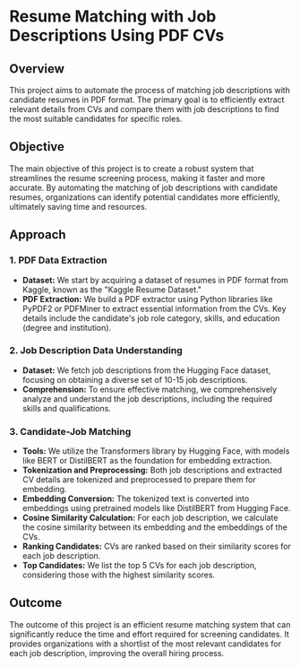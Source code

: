 # Resume Matching with Job Descriptions Using PDF CVs

## Overview
This project aims to automate the process of matching job descriptions with candidate resumes in PDF format. The primary goal is to efficiently extract relevant details from CVs and compare them with job descriptions to find the most suitable candidates for specific roles.

## Objective
The main objective of this project is to create a robust system that streamlines the resume screening process, making it faster and more accurate. By automating the matching of job descriptions with candidate resumes, organizations can identify potential candidates more efficiently, ultimately saving time and resources.

## Approach
### 1. PDF Data Extraction
- **Dataset:** We start by acquiring a dataset of resumes in PDF format from Kaggle, known as the "Kaggle Resume Dataset."
- **PDF Extraction:** We build a PDF extractor using Python libraries like PyPDF2 or PDFMiner to extract essential information from the CVs. Key details include the candidate's job role category, skills, and education (degree and institution).

### 2. Job Description Data Understanding
- **Dataset:** We fetch job descriptions from the Hugging Face dataset, focusing on obtaining a diverse set of 10-15 job descriptions.
- **Comprehension:** To ensure effective matching, we comprehensively analyze and understand the job descriptions, including the required skills and qualifications.

### 3. Candidate-Job Matching
- **Tools:** We utilize the Transformers library by Hugging Face, with models like BERT or DistilBERT as the foundation for embedding extraction.
- **Tokenization and Preprocessing:** Both job descriptions and extracted CV details are tokenized and preprocessed to prepare them for embedding.
- **Embedding Conversion:** The tokenized text is converted into embeddings using pretrained models like DistilBERT from Hugging Face.
- **Cosine Similarity Calculation:** For each job description, we calculate the cosine similarity between its embedding and the embeddings of the CVs.
- **Ranking Candidates:** CVs are ranked based on their similarity scores for each job description.
- **Top Candidates:** We list the top 5 CVs for each job description, considering those with the highest similarity scores.

## Outcome
The outcome of this project is an efficient resume matching system that can significantly reduce the time and effort required for screening candidates. It provides organizations with a shortlist of the most relevant candidates for each job description, improving the overall hiring process.

